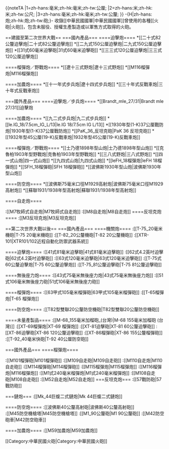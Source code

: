 {{noteTA
|1=zh-hans:毫米;zh-hk:毫米;zh-tw:公厘;
|2=zh-hans:米;zh-hk:米;zh-tw:公尺;
|3=zh-hans:毫米;zh-hk:毫米;zh-tw:公釐;
}} -{H|zh-hans:炮;zh-hk:炮;zh-tw:砲;}-
收錄[[中華民國國軍|中華民國國軍]]曾使用的各種[[火砲|火砲]]，包含未服役、授權生產製造或以軍售方式取得的火砲。

==建國至第二次世界大戰==
===國內產品===
====迫擊炮====
*[[二十式82公釐迫擊炮|二十式82公釐迫擊炮]]
*[[二九式150公厘迫擊炮|二九式150公厘迫擊炮]]
*[[31式60毫米迫擊砲|31式60毫米迫擊砲]]
*[[三三式120公厘迫擊炮|三三式120公厘迫擊炮]]

====榴彈炮／野戰炮====
*[[遼十三式野炮|遼十三式野炮]]
*[[M116榴彈炮|M116榴彈炮]]

====加農炮====
*[[十一年式步兵炮|遼十四式步兵炮]]
*[[三十年式反戰車炮|三十年式反戰車炮]]

===國外產品===
====迫擊炮／步兵炮====
*[[Brandt_mle_27/31|Brandt mle 27/31]]迫擊炮

====加農炮====
*[[九二式步兵炮|九二式步兵炮]]
*[[le.IG_18/7.5cm_IG_L/13|le.IG 18/7.5cm IG L/13]]
*[[1930年型(1-K)37公厘戰防炮|1930年型(1-K)37公厘戰防炮]]
*[[PaK_36_反坦克砲|PaK 36 反坦克砲]]
*[[1932年型45公厘(19-K)反戰車炮|1932年型45公厘(19-K)反戰車炮]]

====榴彈炮／野戰炮====
*[[士乃德1898年型山炮|士乃德1898年型山炮]]
*[[克魯柏1903年型野戰炮|克魯柏1903年型野戰炮]]
*[[三八式野炮|三八式野炮]]
*[[四一式山炮|四一式山炮]]
*[[九四式山炮|九四式山炮]]
*[[leFH_18榴彈炮|leFH 18榴彈炮]]
*[[SFH_18榴彈砲|SFH 18榴彈砲]]
*[[波佛斯1930年型山炮|波佛斯1930年型山炮]]

====防空炮====
*[[波佛斯75毫米口徑M1929高射炮|波佛斯75毫米口徑M1929高射炮]]
*[[蘇聯1931/1938年型高射炮|蘇聯1931/1938年型高射炮]]

====自走炮====

:[[M7牧師式自走炮|M7牧師式自走炮]]
:[[M8自走炮|M8自走炮]]
====反坦克炮====
:[[M3反坦克炮|M3反坦克炮]]

==第二次世界大戰以後==
===國內產品===
====機關炮====
:[[T-75_20毫米機砲|T-75 20毫米機砲]]
:[[T-82_20公釐機砲|T-82 20公釐機砲]]
:[[XTR-101|XTR101/102近程自動化防禦武器系統]]

====迫擊炮====
:[[41式81毫米迫擊砲|41式81毫米迫擊砲]]
:[[62式4.2英吋迫擊砲|62式4.2英吋迫擊砲]]
:[[63式120毫米迫擊砲|63式120毫米迫擊砲]]
:[[T-75式60公釐迫擊炮|T-75 60公釐迫擊炮]]
:[[T-75_81公釐迫擊砲|T-75 81公釐迫擊砲]]

====無後座力炮====
:[[43式75毫米無後座力炮|43式75毫米無後座力炮]]
:[[51式106毫米無後座力砲|51式106毫米無後座力砲]]

====榴彈炮====
:[[63甲式105毫米榴彈砲|63甲式105毫米榴彈砲]]
:[[T-65榴彈炮|T-65 榴彈炮]]

====防空炮====
:[[T82型雙聯20公釐防空機砲|T82型雙聯20公釐防空機砲]]

====未量產製品====
:[[M-68_155毫米加榴砲_(台灣)|M-68 155毫米加榴砲 (台灣)]]
:[[XT-69榴彈炮|XT-69 榴彈炮]]
:[[XT-81迫擊砲|XT-81 60公釐迫擊砲]]
:[[XT-86迫擊砲|XT-86 120公釐迫擊砲]]
:[[XT-86榴彈砲|XT-86 155公釐榴彈砲]]
:[[T-92_40毫米快砲|T-92 40公厘防空砲]]

===國外產品===
====榴彈炮====


:[[M101榴彈砲|M101榴彈砲]]
:[[M109自走砲|M109自走砲]]
:[[M110自走炮|M110自走砲]] 
:[[M114榴彈砲|M114榴彈砲]]
:[[M115榴彈炮|M115榴彈炮]]
:[[M116榴彈炮|M116榴彈炮]]
:[[M1式240毫米榴彈炮|M1式240毫米榴彈炮]]
:[[M108自走砲|M108自走砲]]
:[[M52自走炮|M52自走炮]]
===反坦克炮===
:[[57戰防砲|57戰防砲]]

===鏈炮===
:[[Mk_44巨蝮二式鏈炮|Mk 44巨蝮二式鏈炮]]

====防空炮====
:[[波佛斯40公釐高射砲|波佛斯40公釐高射砲]]<br />
:[[M45防空機槍塔|M45防空機槍塔]]
:[[M1_90公釐砲|M1 90公釐砲]]
:[[M42防空砲車|M42防空砲車]]

====加農炮====
:[[M59加農炮|M59加農炮]]

[[Category:中華民國火砲|Category:中華民國火砲]]